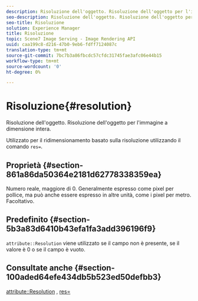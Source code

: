 ```yaml
---
description: Risoluzione dell'oggetto. Risoluzione dell'oggetto per l'immagine a dimensione intera.
seo-description: Risoluzione dell'oggetto. Risoluzione dell'oggetto per l'immagine a dimensione intera.
seo-title: Risoluzione
solution: Experience Manager
title: Risoluzione
topic: Scene7 Image Serving - Image Rendering API
uuid: caa199c8-d216-47b0-9eb6-fdff7124087c
translation-type: tm+mt
source-git-commit: 7bc7b3a86fbcdc57cfdc31745fae3afc06e44b15
workflow-type: tm+mt
source-wordcount: '0'
ht-degree: 0%

---
```



# Risoluzione{#resolution}

Risoluzione dell&#39;oggetto. Risoluzione dell&#39;oggetto per l&#39;immagine a dimensione intera.

Utilizzato per il ridimensionamento basato sulla risoluzione utilizzando il comando `res=`.

## Proprietà {#section-861a86da50364e2181d62778338359ea}

Numero reale, maggiore di 0. Generalmente espresso come pixel per pollice, ma può anche essere espresso in altre unità, come i pixel per metro. Facoltativo.

## Predefinito {#section-5b3a83d6410b43efa1fa3add396196f9}

`attribute::Resolution` viene utilizzato se il campo non è presente, se il valore è 0 o se il campo è vuoto.

## Consultate anche {#section-100aded64efe434db5b523ed50defbb3}

[attribute::Resolution](../../../../../../is-api/image-catalog/image-serving-api-ref/c-image-catalog-reference/c-attributes-reference/r-resolution.md#reference-2c066a2cc9b04b4ea0c8ae9476e853b4) ,  [res=](../../../../../../is-api/http-ref/image-serving-api-ref/c-http-protocol-reference/c-command-reference/r-res.md#reference-3d6fe416801148dea0f786f2b5169e55)
